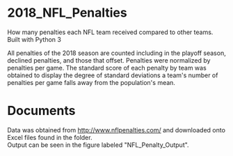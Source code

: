 # 2018_NFL_Penalties
How many penalties each NFL team received compared to other teams.
Built with Python 3

All penalties of the 2018 season are counted including in the playoff season, declined penalties, and those that offset. Penalties were normalized by penalties per game. The standard score of each penalty by team was obtained to display the degree of standard deviations a team's number of penalties per game falls away from the population's mean.

# Documents
Data was obtained from http://www.nflpenalties.com/ and downloaded onto Excel files found in the folder.\
Output can be seen in the figure labeled "NFL_Penalty_Output".

